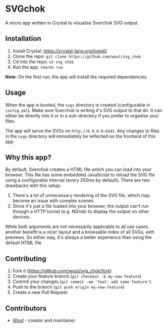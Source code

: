 # SVGchok

A micro app written in Crystal to visualise Sverchok SVG output.

## Installation

1. Install Crystal: https://crystal-lang.org/install/
2. Clone the repo: `git clone https://github.com/wout/svg_chok`
3. Cd into the repo: `cd svg_chok`
4. Run the app: `shards run`

**Note**: On the first run, the app will install the required dependencies.

## Usage

When the app is booted, the `svgs` directory is created (configurable in `config.yml`). Make sure Sverchok is writing it's SVG output to that dir. It can either be directly into it or in a sub-directory if you prefer to organise your files.

The app will serve the SVGs on `http://0.0.0.0:4141`. Any changes to files in the `svgs` directory will immediately be reflected on the frontend of this app.

## Why this app?

By default, Sverchok creates a HTML file which you can load into your browser. This file has some embedded JavaScript to reload the SVG file using a configurable interval (every 250ms by default). There are two drawbacks with this setup:

1. There's a lot of unnecessary rendering of the SVG file, which may become an issue with complex scenes.
2. Since it's just a file loaded into your browser, the output can't run through a HTTP tunnel (e.g. NGrok) to display the output on other devices.

While both arguments are not necessarily applicable to all use cases, another benefit is a nicer layout and a browsable index of all SVGs, with previews. So either way, it's always a better experience than using the default HTML file.

## Contributing

1. Fork it (<https://github.com/wout/svg_chok/fork>)
2. Create your feature branch (`git checkout -b my-new-feature`)
3. Commit your changes (`git commit -am 'feat: add some feature'`)
4. Push to the branch (`git push origin my-new-feature`)
5. Create a new Pull Request

## Contributors

- [Wout](https://github.com/wout) - creator and maintainer
